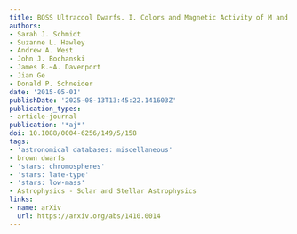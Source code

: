 ```yaml
---
title: BOSS Ultracool Dwarfs. I. Colors and Magnetic Activity of M and L Dwarfs
authors:
- Sarah J. Schmidt
- Suzanne L. Hawley
- Andrew A. West
- John J. Bochanski
- James R.~A. Davenport
- Jian Ge
- Donald P. Schneider
date: '2015-05-01'
publishDate: '2025-08-13T13:45:22.141603Z'
publication_types:
- article-journal
publication: '*aj*'
doi: 10.1088/0004-6256/149/5/158
tags:
- 'astronomical databases: miscellaneous'
- brown dwarfs
- 'stars: chromospheres'
- 'stars: late-type'
- 'stars: low-mass'
- Astrophysics - Solar and Stellar Astrophysics
links:
- name: arXiv
  url: https://arxiv.org/abs/1410.0014
---
```

